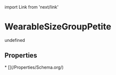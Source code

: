 import Link from 'next/link'
# WearableSizeGroupPetite

undefined

## Properties

<Grid>
* [](/Properties/Schema.org/)

</Grid>


